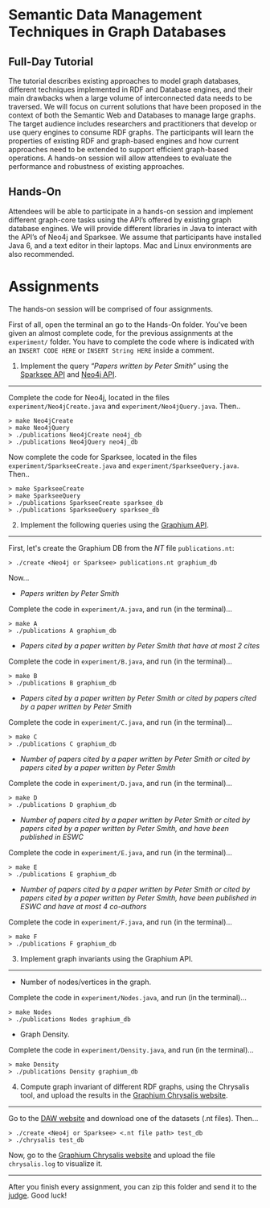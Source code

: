Semantic Data Management Techniques in Graph Databases
======================================================

Full-Day Tutorial
-----------------

The tutorial describes existing approaches to model graph databases, different techniques implemented in RDF and Database engines, and their main drawbacks when a large volume of interconnected data needs to be traversed. We will focus on current solutions that have been proposed in the context of both the Semantic Web and Databases to manage large graphs. The target audience includes researchers and practitioners that develop or use query engines to consume RDF graphs. The participants will learn the properties of existing RDF and graph-based engines and how current approaches need to be extended to support  efficient graph-based  operations. A hands-on session will allow attendees to evaluate  the performance and robustness of existing approaches.

Hands-On
--------

Attendees will be able to participate in a hands-on session and implement different graph-core tasks using the API’s offered by existing graph database engines. We will provide different libraries in Java to interact with the API’s of Neo4j and Sparksee. We assume that participants have installed Java 6, and a text editor in their laptops. Mac and Linux environments are also recommended.

Assignments
===========

The hands-on session will be comprised of four assignments.

First of all, open the terminal an go to the Hands-On folder. You've been given an almost complete code, for the previous assignments at the `experiment/` folder. You have to complete the code where is indicated with an `INSERT CODE HERE` or `INSERT String HERE` inside a comment.

1) Implement the query “_Papers written by Peter Smith_” using the [Sparksee API](http://sparsity-technologies.com/downloads/javadoc-java/index.html) and [Neo4j API](http://api.neo4j.org/2.1.0-M01/).
----

Complete the code for Neo4j, located in the files `experiment/Neo4jCreate.java` and `experiment/Neo4jQuery.java`. Then..

	> make Neo4jCreate
	> make Neo4jQuery
	> ./publications Neo4jCreate neo4j_db
	> ./publications Neo4jQuery neo4j_db

Now complete the code for Sparksee, located in the files `experiment/SparkseeCreate.java` and `experiment/SparkseeQuery.java`. Then..

	> make SparkseeCreate
	> make SparkseeQuery
	> ./publications SparkseeCreate sparksee_db
	> ./publications SparkseeQuery sparksee_db

2) Implement the following queries using the [Graphium API](http://graphium.ldc.usb.ve).
----

First, let's create the Graphium DB from the _NT_ file `publications.nt`:

	> ./create <Neo4j or Sparksee> publications.nt graphium_db

Now...

* _Papers written by Peter Smith_

Complete the code in `experiment/A.java`, and run (in the terminal)...

	> make A
	> ./publications A graphium_db

* _Papers cited by a paper written by Peter Smith that have at most 2 cites_

Complete the code in `experiment/B.java`, and run (in the terminal)...

	> make B
	> ./publications B graphium_db

* _Papers cited by a paper written by Peter Smith or cited by papers cited by a paper written by Peter Smith_

Complete the code in `experiment/C.java`, and run (in the terminal)...

	> make C
	> ./publications C graphium_db

* _Number of papers cited by a paper written by Peter Smith or cited by papers cited by a paper written by Peter Smith_

Complete the code in `experiment/D.java`, and run (in the terminal)...

	> make D
	> ./publications D graphium_db

* _Number of papers cited by a paper written by Peter Smith or cited by papers cited by a paper written by Peter Smith, and have been published in ESWC_

Complete the code in `experiment/E.java`, and run (in the terminal)...

	> make E
	> ./publications E graphium_db

* _Number of papers cited by a paper written by Peter Smith or cited by papers cited by a paper written by Peter Smith, have been published in ESWC and have at most 4 co-authors_

Complete the code in `experiment/F.java`, and run (in the terminal)...

	> make F
	> ./publications F graphium_db

3) Implement graph invariants using the Graphium API.
----

* Number of nodes/vertices in the graph.

Complete the code in `experiment/Nodes.java`, and run (in the terminal)...

	> make Nodes
	> ./publications Nodes graphium_db

* Graph Density.

Complete the code in `experiment/Density.java`, and run (in the terminal)...

	> make Density
	> ./publications Density graphium_db

4) Compute graph invariant of different RDF graphs, using the Chrysalis tool, and upload the results in the [Graphium Chrysalis website](http://graphium.ldc.usb.ve/chrysalis/).
---

Go to the [DAW website](https://sites.google.com/site/dawfederation/data-sets) and download one of the datasets (.nt files). Then...

	> ./create <Neo4j or Sparksee> <.nt file path> test_db
	> ./chrysalis test_db

Now, go to the [Graphium Chrysalis website](http://graphium.ldc.usb.ve/chrysalis/) and upload the file `chrysalis.log` to visualize it.


----

After you finish every assignment, you can zip this folder and send it to the [judge](mailto:graphium@ldc.usb.ve). Good luck!
